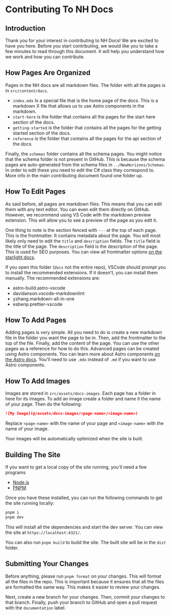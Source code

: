 # Contributing To NH Docs

## Introduction

Thank you for your interest in contributing to NH Docs! We are excited to have you here. Before you start contributing, we would like you to take a few minutes to read through this document. It will help you understand how we work and how you can contribute.

## How Pages Are Organized

Pages in the NH docs are all markdown files. The folder with all the pages is in `src/content/docs`.

- `index.mdx` Is a special file that is the home page of the docs. This is a markdown X file that allows us to use Astro components in the markdown.
- `start-here` is the folder that contains all the pages for the start here section of the docs.
- `getting-started` is the folder that contains all the pages for the getting started section of the docs.
- `reference` is the folder that contains all the pages for the api section of the docs.

Finally, the `schemas` folder contains all the schema pages. You might notice that the schema folder is not present in GitHub. This is because the schema pages are auto-generated from the schema files in `../NewHorizons/Schemas`. In order to edit these you need to edit the C# class they correspond to. More info in the main contributing document found one folder up.

## How To Edit Pages

As said before, all pages are markdown files. This means that you can edit them with any text editor. You can even edit them directly on GitHub. However, we recommend using VS Code with the markdown preview extension. This will allow you to see a preview of the page as you edit it.

One thing to note is the section fenced with `---` at the top of each page. This is the frontmatter. It contains metadata about the page. You will most likely only need to edit the `title` and `description` fields. The `title` field is the title of the page. The `description` field is the description of the page. This is used for SEO purposes. You can view all frontmatter options [on the starlight docs](https://starlight.astro.build/reference/frontmatter/).

If you open this folder (`docs` not the entire repo), VSCode should prompt you to install the recommended extensions. If it doesn't, you can install them manually. The recommended extensions are:

- astro-build.astro-vscode
- davidanson.vscode-markdownlint
- yzhang.markdown-all-in-one
- esbenp.prettier-vscode

## How To Add Pages

Adding pages is very simple. All you need to do is create a new markdown file in the folder you want the page to be in. Then, add the frontmatter to the top of the file. Finally, add the content of the page. You can use the other pages as a reference for how to do this. Advanced pages can be created using Astro components. You can learn more about Astro components [on the Astro docs](https://docs.astro.build/en/core-concepts/astro-components/). You'll need to use `.mdx` instead of `.md` if you want to use Astro components.

## How To Add Images

Images are stored in `src/assets/docs-images`. Each page has a folder in here for its images. To add an image create a folder and name it the name of your page. Then do the following:

```md
![My Image](@/assets/docs-images/<page-name>/<image-name>)
```

Replace `<page-name>` with the name of your page and `<image-name>` with the name of your image.

Your images will be automatically optimized when the site is built.

## Building The Site

If you want to get a local copy of the site running, you'll need a few programs

- [Node.js](https://nodejs.org/en/)
- [PNPM](https://pnpm.io/)

Once you have these installed, you can run the following commands to get the site running locally:

```bash
pnpm i
pnpm dev
```

This will install all the dependencies and start the dev server. You can view the site at `https://localhost:4321/`.

You can also run `pnpm build` to build the site. The built site will be in the `dist` folder.

## Submitting Your Changes

Before anything, please run `pnpm format` on your changes. This will format all the files in the repo. This is important because it ensures that all the files are formatted the same way. This makes it easier to review your changes.

Next, create a new branch for your changes. Then, commit your changes to that branch. Finally, push your branch to GitHub and open a pull request with the `documentation` label.
